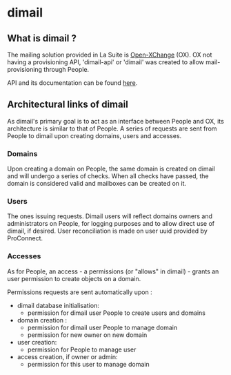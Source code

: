 # dimail 

## What is dimail ? 

The mailing solution provided in La Suite is [Open-XChange](https://www.open-xchange.com/) (OX). 
OX not having a provisioning API, 'dimail-api' or 'dimail' was created to allow mail-provisioning through People.

API and its documentation can be found [here](https://api.dev.ox.numerique.gouv.fr/docs#/).

## Architectural links of dimail

As dimail's primary goal is to act as an interface between People and OX, its architecture is similar to that of People. A series of requests are sent from People to dimail upon creating domains, users and accesses.

### Domains

Upon creating a domain on People, the same domain is created on dimail and will undergo a series of checks. When all checks have passed, the domain is considered valid and mailboxes can be created on it. 

### Users

The ones issuing requests. Dimail users will reflect domains owners and administrators on People, for logging purposes and to allow direct use of dimail, if desired. User reconciliation is made on user uuid provided by ProConnect.

### Accesses

As for People, an access - a permissions (or "allows" in dimail) - grants an user permission to create objects on a domain.

Permissions requests are sent automatically upon : 
- dimail database initialisation: 
    + permission for dimail user People to create users and domains
- domain creation : 
    + permission for dimail user People to manage domain
    + permission for new owner on new domain
- user creation:
    + permission for People to manage user
- access creation, if owner or admin:
    + permission for this user to manage domain